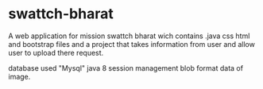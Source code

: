 # swattch-bharat
A web application for mission swattch bharat wich contains .java css html and bootstrap files and a project that takes information from user and allow user to upload there request.

database used "Mysql"
java 8
session management
blob format data of image.
